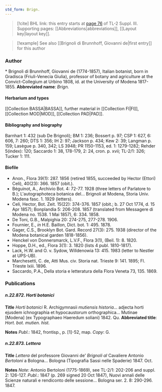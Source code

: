 ```yaml
---
std_form: Brign.
---
```


> [!cite] BHL link: this entry starts at [page 76](https://www.biodiversitylibrary.org/page/33266383) of TL-2 Suppl. III.
> Supporting pages: [[Abbreviations|abbreviations]], [[Layout key|layout key]].

> [!example] See also [[Brignoli di Brunnhoff, Giovanni de|first entry]] for this author

### Author

\* Brignoli di Brunnhoff, Giovanni de (1774-1857), Italian botanist, born in Gradisca (Friuli-Venecia Giulia), professor of botany and agriculture at the Convict-Collegium at Urbino 1808, id. at the University of Modena 1817-1855. 
**Abbreviated name**: *Brign.*

#### Herbarium and types

[[Collection BASSA|BASSA]], further material in [[Collection FI|FI]], [[Collection MOD|MOD]], [[Collection PAD|PAD]].

#### Bibliography and biography

Barnhart 1: 432 (sub De Brignoli); BM 1: 236; Bossert p. 97; CSP 1: 627, 6: 606, 7: 260; DTS 1: 356; IH 2: 97; Jackson p. 434; Kew 2: 39; Langman p. 159; Lasègue p. 340, 342; LS 3948; PR 1150-1153, ed. 1: 1279-1282; Rehder 5(index): 120; Saccardo 1: 38, 178-179, 2: 24, cron. p. xvii; TL-2/1: 326; Tucker 1: 111.

#### Biofile

- Anon., Flora 39(1): 287. 1856 (retired 1855, succeeded by Hector (Ettori) Celi), 40(23): 366. 1857 (obit.).
- Béguinot, A., Archivio Bot. 4: 72-77. 1928 (three letters of Parlatore to B.); L'autographoteca botanica del... Brignoli at Modena, Storia Univ. Modena fasc. 1. 1929 (letters).
- Celi, Hector, Bot. Zeit. 15(22): 374-376. 1857 (obit.; b. 27 Oct 1774, d. 15 Apr 1857); Bonplandia 5: 206-208. 1857 (translated from Messagere di Modena no. 1538. 1 Mai 1857), 6: 334. 1858.
- De Toni, G.B., Malpighia 20: 274-275, 277-278. 1906.
- Fournier, E., *in* H.E. Baillon, Dict. bot. 1: 495. 1878.
- Gager, C.S., Brooklyn Bot. Gard. Record 27(3): 275. 1938 (director of the Modena botanical garden 1818-1856).
- Henckel von Donnersmarck, L.V.F., Flora 3(1), (Beil. 1): 8. 1820.
- Hoppe, D.H., ed., Flora 3(1): 3. 1820 (lists 4 publ. 1810-1817).
- Lack, H.W. and O. v. Sydow, Willdenowia 13: 415. 1983 (letter to Nestler at UPS-UB).
- Marchesetti, C. de, Atti Mus. civ. Storia nat. Trieste 9: 141. 1895; Fl. Trieste lxiii. 1896.
- Saccardo, P.A., Della storia e letteratura della Flora Veneta 73, 135. 1869.

### Publications

##### n.22.872. Horti botanici

**Title**
*Horti botanici* R. Archigymnasii *mutiensis historia*... adjecta horti ejusdem ichnographia et hypocaustorum orthographica... Mutinae \[Modena\] (ex Typographaeo Haeredum soliani) 1842. Qu.
**Abbreviated title**: *Hort. bot. mutien. hist.*

**Notes**
*Publ*.: 1842, frontisp., p. \[1\]-52, map. *Copy*: G.

##### n.22.873. Lettera

**Title**
*Lettera* del professore Giovanni de' *Brignoli al* Cavaliere Antonio *Bertoloni* a Bologna... Bologna (Tipografia Sassi nelle Spaderie) 1847. Oct.

**Notes**
*Note*: Antonio Bertoloni (1775-1869), see TL-2/1: 202-206 and suppl. 2: 126-127.
*Publ*.: 1847 (p. 269 signed 20 Oct 1847), Nuovi annali delle Scienze naturali e rendiconto delle sessione... Bologna ser. 2. 8: 290-296. 1847.

